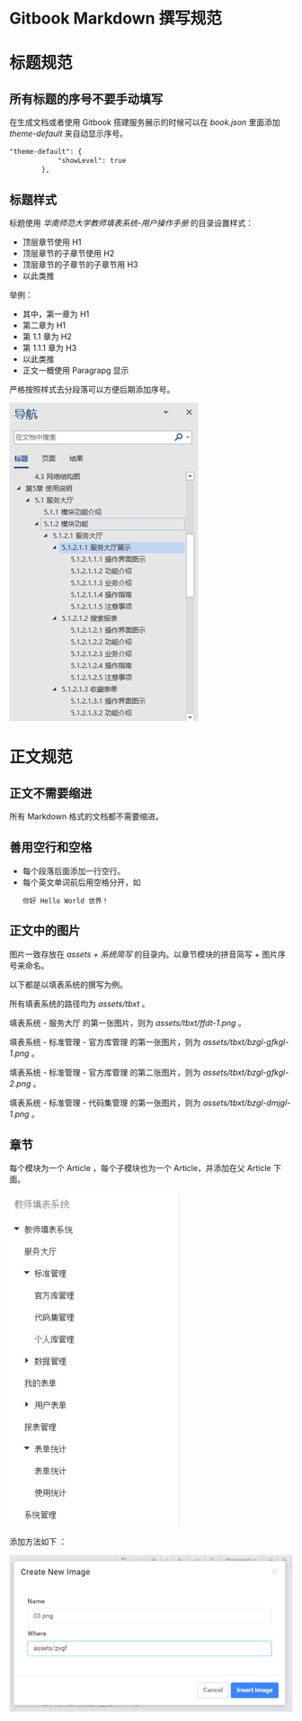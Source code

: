 # Gitbook Markdown 撰写规范

# 标题规范

## 所有标题的序号不要手动填写

在生成文档或者使用 Gitbook 搭建服务展示的时候可以在 _book.json_ 里面添加 _theme-default_ 来自动显示序号。

```
"theme-default": {
            "showLevel": true
        },
```

## 标题样式

标题使用 _华南师范大学教师填表系统-用户操作手册_ 的目录设置样式：

* 顶层章节使用 H1
* 顶层章节的子章节使用 H2
* 顶层章节的子章节的子章节用 H3
* 以此类推

举例：

* 其中，第一章为 H1 
* 第二章为 H1
* 第 1.1 章为 H2
* 第 1.1.1 章为 H3
* 以此类推
* 正文一概使用 Paragrapg 显示

严格按照样式去分段落可以方便后期添加序号。

![](assets/zxgf/01.jpg)

# 正文规范

## 正文不需要缩进

所有 Markdown 格式的文档都不需要缩进。

## 善用空行和空格

* 每个段落后面添加一行空行。
* 每个英文单词前后用空格分开，如 
  ```
  你好 Hello World 世界！
  ```

## 正文中的图片

图片一致存放在 _assets + 系统简写_ 的目录内。以章节模块的拼音简写 + 图片序号来命名。

以下都是以填表系统的撰写为例。

所有填表系统的路径均为 _assets/tbxt_ 。

填表系统 - 服务大厅 的第一张图片，则为 _assets/tbxt/ffdt-1.png_ 。

填表系统 - 标准管理 - 官方库管理 的第一张图片，则为 _assets/tbxt/bzgl-gfkgl-1.png_ 。

填表系统 - 标准管理 - 官方库管理 的第二张图片，则为 _assets/tbxt/bzgl-gfkgl-2.png_ 。

填表系统 - 标准管理 - 代码集管理 的第一张图片，则为 _assets/tbxt/bzgl-dmjgl-1.png_ 。

## 章节

每个模块为一个 Article ，每个子模块也为一个 Article，并添加在父 Article 下面。

![](assets/zxgf/02.jpg)

添加方法如下 ：

![](/assets/zxgf/03.jpg)

